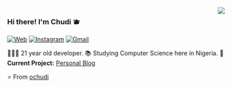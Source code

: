 <img align='right' src="https://github-readme-stats.vercel.app/api?username=ochudi&show_icons=true">

### Hi there! I'm Chudi 🫐

[![Web](https://img.shields.io/static/v1?label=Portfolio&message=%20&color=blue&logo=&style=flat-square&logoColor=white)](https://portfolio-chudi.vercel.app)
[![Instagram](https://img.shields.io/static/v1?label=Instagram&message=%20&color=blue&logo=Instagram&style=flat-square&logoColor=white)](https://www.instagram.com/chudi_ofoma/)
[![Gmail](https://img.shields.io/static/v1?label=Mail&message=%20&color=blue&logo=gmail&style=flat-square&logoColor=white)](mailto:chukwudi.ofoma@pau.edu.ng)
  
  
👨🏾‍💻 21 year old developer. 
📚 Studying Computer Science here in Nigeria. 
🚧 **Current Project:** [Personal Blog](https://soon-chudi.vercel.app/)

⭐️ From [ochudi](https://github.com/ochudi)
